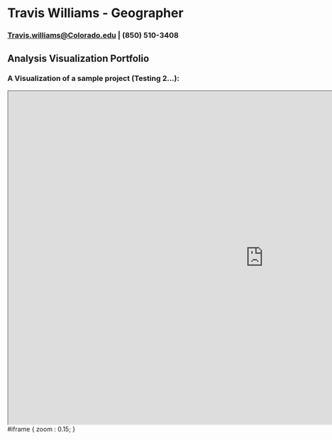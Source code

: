# Travis Williams - Geographer
### Travis.williams@Colorado.edu | (850) 510-3408
## Analysis Visualization Portfolio
### A Visualization of a sample project (Testing 2...): 

<div class="" id="main">
    <div class=>
		<iframe src="http://ec2-18-236-208-241.us-west-2.compute.amazonaws.com/" align="left" scrolling="yes" height="750" width="1150"></iframe>
	</div>
</div>

#iframe  {
	zoom : 0.15;
}
